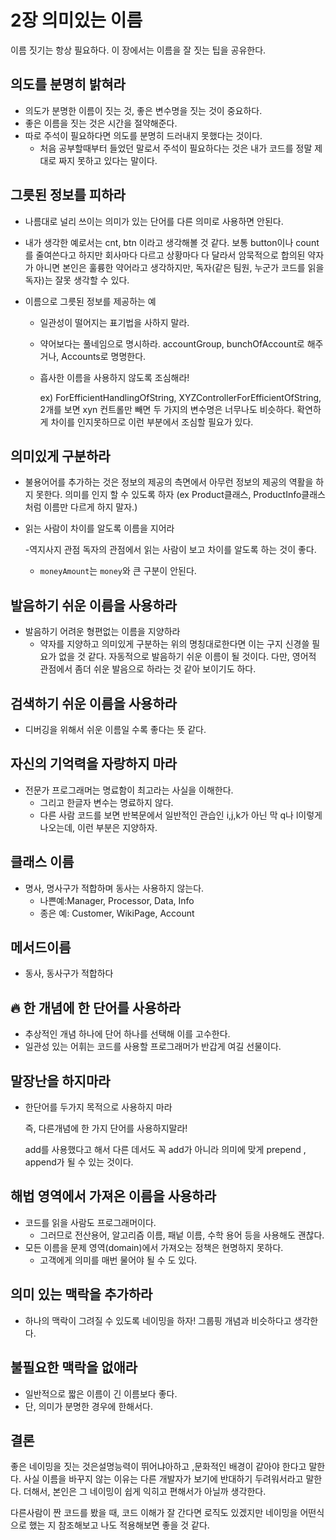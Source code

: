 # 2장 의미있는 이름

이름 짓기는 항상 필요하다. 이 장에서는 이름을 잘 짓는 팁을 공유한다.

## 의도를 분명히 밝혀라

- 의도가 분명한 이름이 짓는 것, 좋은 변수명을 짓는 것이 중요하다.
- 좋은 이름을 짓는 것은 시간을 절약해준다.
- 따로 주석이 필요하다면 의도를 분명히 드러내지 못했다는 것이다.
  - 처음 공부할때부터 들었던 말로서 주석이 필요하다는 것은 내가 코드를 정말 제대로 짜지 못하고 있다는 말이다.

## 그릇된 정보를 피하라

- 나름대로 널리 쓰이는 의미가 있는 단어를 다른 의미로 사용하면 안된다.

- 내가 생각한 예로서는 cnt, btn 이라고 생각해볼 것 같다. 보통 button이나 count를 줄여쓴다고 하지만 회사마다 다르고 상황마다 다 달라서 암묵적으로 합의된 약자가 아니면 본인은 훌륭한 약어라고 생각하지만, 독자(같은 팀원, 누군가 코드를 읽을 독자)는 잘못 생각할 수 있다.

- 이름으로 그릇된 정보를 제공하는 예

  - 일관성이 떨어지는 표기법을 사하지 말라.

  - 약어보다는 풀네임으로 명시하라. accountGroup, bunchOfAccount로 해주거나, Accounts로 명명한다.

  - 흡사한 이름을 사용하지 않도록 조심해라!

    ex) ForEfficientHandlingOfString, XYZControllerForEfficientOfString, 2개를 보면 xyn 컨트롤만 빼면 두 가지의 변수명은 너무나도 비슷하다. 확연하게 차이를 인지못하므로 이런 부분에서 조심할 필요가 있다.

## 의미있게 구분하라

- 불용어어를 추가하는 것은 정보의 제공의 측면에서 아무런 정보의 제공의 역활을 하지 못한다. 의미를 인지 할 수 있도록 하자 (ex Product클래스, ProductInfo클래스 처럼 이름만 다르게 하지 말자.)

- 읽는 사람이 차이를 알도록 이름을 지어라

  -역지사지 관점 독자의 관점에서 읽는 사람이 보고 차이를 알도록 하는 것이 좋다.

  - `moneyAmount`는 `money`와 큰 구분이 안된다.

## 발음하기 쉬운 이름을 사용하라

- 발음하기 어려운 형편없는 이름을 지양하라
  - 약자를 지양하고 의미있게 구분하는 위의 명칭대로한다면 이는 구지 신경쓸 필요가 없을 것 같다. 자동적으로 발음하기 쉬운 이름이 될 것이다. 다만, 영어적 관점에서 좀더 쉬운 발음으로 하라는 것 같아 보이기도 하다.

## 검색하기 쉬운 이름을 사용하라

- 디버깅을 위해서 쉬운 이름일 수록 좋다는 뜻 같다.

## 자신의 기억력을 자랑하지 마라

- 전문가 프로그래머는 명료함이 최고라는 사실을 이해한다.
  - 그리고 한글자 변수는 명료하지 않다.
  - 다른 사람 코드를 보면 반복문에서 일반적인 관습인 i,j,k가 아닌 막 q나 l이렇게 나오는데, 이런 부분은 지양하자.

## 클래스 이름

- 명사, 명사구가 적합하며 동사는 사용하지 않는다.
  - 나쁜예:Manager, Processor, Data, Info
  - 종은 예: Customer, WikiPage, Account

## 메서드이름

- 동사, 동사구가 적합하다

## 🔥 한 개념에 한 단어를 사용하라

- 추상적인 개념 하나에 단어 하나를 선택해 이를 고수한다.
- 일관성 있는 어휘는 코드를 사용할 프로그래머가 반갑게 여길 선물이다.

## 말장난을 하지마라

- 한단어를 두가지 목적으로 사용하지 마라

  즉, 다른개념에 한 가지 단어를 사용하지말라!

  add를 사용했다고 해서 다른 데서도 꼭 add가 아니라 의미에 맞게 prepend , append가 될 수 있는 것이다.

## 해법 영역에서 가져온 이름을 사용하라

- 코드를 읽을 사람도 프로그래머이다.
  - 그러므로 전산용어, 알고리즘 이름, 패넡 이름, 수학 용어 등을 사용해도 괜찮다.
- 모든 이름을 문제 영역(domain)에서 가져오는 정책은 현명하지 못하다.
  - 고객에게 의미를 매번 물어야 될 수 도 있다.

## 의미 있는 맥락을 추가하라

- 하나의 맥락이 그려질 수 있도록 네이밍을 하자! 그룹핑 개념과 비슷하다고 생각한다.

## 불필요한 맥락을 없애라

- 일반적으로 짧은 이름이 긴 이름보다 좋다.
- 단, 의미가 분명한 경우에 한해서다.

## 결론

좋은 네이밍을 짓는 것은설명능력이 뛰어냐아하고 ,문화적인 배경이 같아야 한다고 말한다. 사실 이름을 바꾸지 않는 이유는 다른 개발자가 보기에 반대하기 두려워서라고 말한다. 더해서, 본인은 그 네이밍이 쉽게 익히고 편해서가 아닐까 생각한다.

다른사람이 짠 코드를 봤을 때, 코드 이해가 잘 간다면 로직도 있겠지만 네이밍을 어떤식으로 했는 지 참조해보고 나도 적용해보면 좋을 것 같다.
